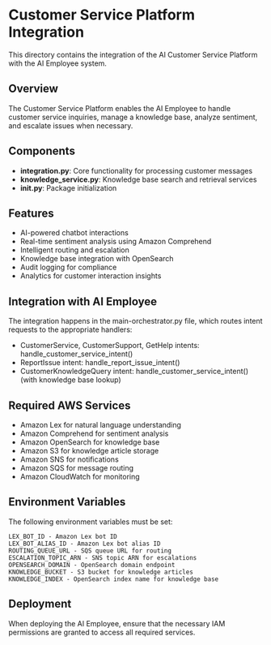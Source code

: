 # Customer Service Platform Integration

This directory contains the integration of the AI Customer Service Platform with the AI Employee system.

## Overview

The Customer Service Platform enables the AI Employee to handle customer service inquiries, manage a knowledge base, analyze sentiment, and escalate issues when necessary.

## Components

- **integration.py**: Core functionality for processing customer messages
- **knowledge_service.py**: Knowledge base search and retrieval services
- **__init__.py**: Package initialization

## Features

- AI-powered chatbot interactions
- Real-time sentiment analysis using Amazon Comprehend
- Intelligent routing and escalation
- Knowledge base integration with OpenSearch
- Audit logging for compliance
- Analytics for customer interaction insights

## Integration with AI Employee

The integration happens in the main-orchestrator.py file, which routes intent requests to the appropriate handlers:

- CustomerService, CustomerSupport, GetHelp intents: handle_customer_service_intent()
- ReportIssue intent: handle_report_issue_intent()
- CustomerKnowledgeQuery intent: handle_customer_service_intent() (with knowledge base lookup)

## Required AWS Services

- Amazon Lex for natural language understanding
- Amazon Comprehend for sentiment analysis
- Amazon OpenSearch for knowledge base
- Amazon S3 for knowledge article storage
- Amazon SNS for notifications
- Amazon SQS for message routing
- Amazon CloudWatch for monitoring

## Environment Variables

The following environment variables must be set:

```
LEX_BOT_ID - Amazon Lex bot ID
LEX_BOT_ALIAS_ID - Amazon Lex bot alias ID
ROUTING_QUEUE_URL - SQS queue URL for routing
ESCALATION_TOPIC_ARN - SNS topic ARN for escalations
OPENSEARCH_DOMAIN - OpenSearch domain endpoint
KNOWLEDGE_BUCKET - S3 bucket for knowledge articles
KNOWLEDGE_INDEX - OpenSearch index name for knowledge base
```

## Deployment

When deploying the AI Employee, ensure that the necessary IAM permissions are granted to access all required services.